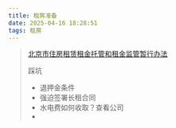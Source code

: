```yaml
---
title: 租房准备
date: 2025-04-16 18:28:51
tags: 租房
---
```


> [北京市住房租赁租金托管和租金监管暂行办法](https://gjj.beijing.gov.cn/web/zwgk61/2024zcwj/436433464/436433468/543373045/index.html)
>
> 踩坑
>
> - 退押金条件
> - 强迫签署长租合同
> - 水电费如何收取？查看公司
> - 
